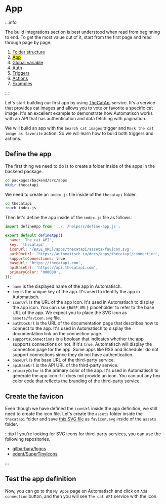 # App

:::info

The build integrations section is best understood when read from beginning to end. To get the most value out of it, start from the first page and read through page by page.

1. [Folder structure](/build-integrations/folder-structure)
2. [<mark>App</mark>](/build-integrations/app)
3. [Global variable](/build-integrations/global-variable)
4. [Auth](/build-integrations/auth)
5. [Triggers](/build-integrations/triggers)
6. [Actions](/build-integrations/actions)
7. [Examples](/build-integrations/examples)

:::

Let's start building our first app by using [TheCatApi](https://thecatapi.com/) service. It's a service that provides cat images and allows you to vote or favorite a specific cat image. It's an excellent example to demonstrate how Automatisch works with an API that has authentication and data fetching with pagination.

We will build an app with the `Search cat images` trigger and `Mark the cat image as favorite` action. So we will learn how to build both triggers and actions.

## Define the app

The first thing we need to do is to create a folder inside of the apps in the backend package.

```bash
cd packages/backend/src/apps
mkdir thecatapi
```

We need to create an `index.js` file inside of the `thecatapi` folder.

```bash
cd thecatapi
touch index.js
```

Then let's define the app inside of the `index.js` file as follows:

```javascript
import defineApp from '../../helpers/define-app.js';

export default defineApp({
  name: 'The cat API',
  key: 'thecatapi',
  iconUrl: '{BASE_URL}/apps/thecatapi/assets/favicon.svg',
  authDocUrl: 'https://automatisch.io/docs/apps/thecatapi/connection',
  supportsConnections: true,
  baseUrl: 'https://thecatapi.com',
  apiBaseUrl: 'https://api.thecatapi.com',
  primaryColor: '000000',
});
```

- `name` is the displayed name of the app in Automatisch.
- `key` is the unique key of the app. It's used to identify the app in Automatisch.
- `iconUrl` is the URL of the app icon. It's used in Automatisch to display the app icon. You can use `{BASE_URL}` placeholder to refer to the base URL of the app. We expect you to place the SVG icon as `assets/favicon.svg` file.
- `authDocUrl` is the URL of the documentation page that describes how to connect to the app. It's used in Automatisch to display the documentation link on the connection page.
- `supportsConnections` is a boolean that indicates whether the app supports connections or not. If it's `true`, Automatisch will display the connection page for the app. Some apps like RSS and Scheduler do not support connections since they do not have authentication.
- `baseUrl` is the base URL of the third-party service.
- `apiBaseUrl` is the API URL of the third-party service.
- `primaryColor` is the primary color of the app. It's used in Automatisch to generate the app icon if it does not provide an icon. You can put any hex color code that reflects the branding of the third-party service.

## Create the favicon

Even though we have defined the `iconUrl` inside the app definition, we still need to create the icon file. Let's create the `assets` folder inside the `thecatapi` folder and save [this SVG file](../public/example-app/cat.svg) as `favicon.svg` inside of the `assets` folder.

:::tip
If you're looking for SVG icons for third-party services, you can use the following repositories.

- [gilbarbara/logos](https://github.com/gilbarbara/logos)
- [edent/SuperTinyIcons](https://github.com/edent/SuperTinyIcons)

:::

## Test the app definition

Now, you can go to the `My Apps` page on Automatisch and click on `Add connection` button, and then you will see `The cat API` service with the icon.
